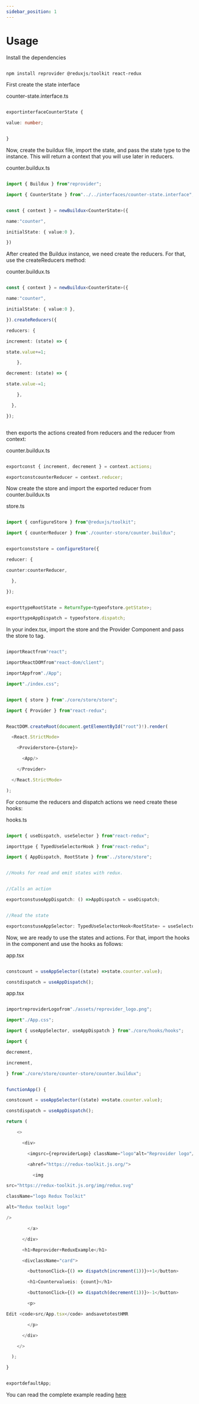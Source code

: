 ```yaml
---
sidebar_position: 1
---
```

# Usage

Install the dependencies

```powershell

npm install reprovider @reduxjs/toolkit react-redux

```

First create the state interface

counter-state.interface.ts

```typescript

exportinterfaceCounterState {

value: number;


}


```

Now, create the buildux file, import the state, and pass the state type to the instance. This will return a context that you will use later in reducers.

counter.buildux.ts

```typescript

import { Buildux } from"reprovider";

import { CounterState } from"../../interfaces/counter-state.interface";


const { context } = newBuildux<CounterState>({

name:"counter",

initialState: { value:0 },

})


```

After created the Buildux instance, we need create the reducers. For that, use the createReducers method:

counter.buildux.ts

```typescript

const { context } = newBuildux<CounterState>({

name:"counter",

initialState: { value:0 },

}).createReducers({

reducers: {

increment: (state) => {

state.value+=1;

    },

decrement: (state) => {

state.value-=1;

    },

  },

});



```

then exports the actions created from reducers and the reducer from context:

counter.buildux.ts

```typescript

exportconst { increment, decrement } = context.actions;

exportconstcounterReducer = context.reducer;

```

Now create the store and import the exported reducer from counter.buildux.ts

store.ts

```typescript

import { configureStore } from"@reduxjs/toolkit";

import { counterReducer } from"./counter-store/counter.buildux";


exportconststore = configureStore({

reducer: {

counter:counterReducer,

  },

});


exporttypeRootState = ReturnType<typeofstore.getState>;

exporttypeAppDispatch = typeofstore.dispatch;

```

In your index.tsx, import the store and the Provider Component and pass the store to tag.

```typescript

importReactfrom"react";

importReactDOMfrom"react-dom/client";

importAppfrom"./App";

import"./index.css";


import { store } from"./core/store/store";

import { Provider } from"react-redux";


ReactDOM.createRoot(document.getElementById("root")!).render(

  <React.StrictMode>

    <Providerstore={store}>

      <App/>

    </Provider>

  </React.StrictMode>

);


```

For consume the reducers and dispatch actions we need create these hooks:

hooks.ts

```typescript

import { useDispatch, useSelector } from"react-redux";

importtype { TypedUseSelectorHook } from"react-redux";

import { AppDispatch, RootState } from"../store/store";


//Hooks for read and emit states with redux.


//Calls an action

exportconstuseAppDispatch: () =>AppDispatch = useDispatch;


//Read the state

exportconstuseAppSelector: TypedUseSelectorHook<RootState> = useSelector;


```

Now, we are ready to use the states and actions. For that, import the hooks in the component and use the hooks as follows:

app.tsx

```typescript

constcount = useAppSelector((state) =>state.counter.value);

constdispatch = useAppDispatch();

```

app.tsx

```typescript

importreproviderLogofrom"./assets/reprovider_logo.png";

import"./App.css";

import { useAppSelector, useAppDispatch } from"./core/hooks/hooks";

import {

decrement,

increment,

} from"./core/store/counter-store/counter.buildux";


functionApp() {

constcount = useAppSelector((state) =>state.counter.value);

constdispatch = useAppDispatch();

return (

    <>

      <div>

        <imgsrc={reproviderLogo} className="logo"alt="Reprovider logo"/>

        <ahref="https://redux-toolkit.js.org/">

          <img

src="https://redux-toolkit.js.org/img/redux.svg"

className="logo Redux Toolkit"

alt="Redux toolkit logo"

/>

        </a>

      </div>

      <h1>Reprovider+ReduxExample</h1>

      <divclassName="card">

        <buttononClick={() => dispatch(increment(1))}>+1</button>

        <h1>Countervalueis: {count}</h1>

        <buttononClick={() => dispatch(decrement(1))}>-1</button>

        <p>

Edit <code>src/App.tsx</code> andsavetotestHMR

        </p>

      </div>

    </>

  );

}


exportdefaultApp;


```

You can read the complete example reading [here](https://github.com/Lopez15-Hub/reprovider/tree/master/examples/buildux-counter)
